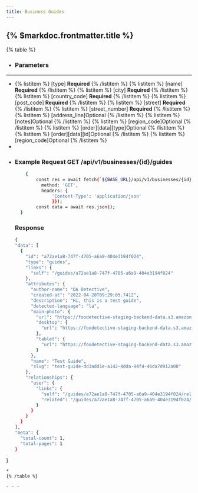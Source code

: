 ```yaml
---
title: Business Guides
---
```


## {% $markdoc.frontmatter.title %}

{% table %}
* ### **Parameters**
---
* 
   {% listitem %}
    [type] **Required**
   {% /listitem %}
   {% listitem %}
    [name] **Required**
   {% /listitem %}
   {% listitem %}
    [city] **Required**
   {% /listitem %}
   {% listitem %}
    [country_code] **Required**
   {% /listitem %}
   {% listitem %}
    [post_code] **Required**
   {% /listitem %}
   {% listitem %}
    [street] **Required**
   {% /listitem %}
   {% listitem %}
    [street_number] **Required**
   {% /listitem %}
   {% listitem %}
    [address_line]Optional
   {% /listitem %}
   {% listitem %}
    [notes]Optional 
   {% /listitem %}
   {% listitem %}
    [region_code]Optional
   {% /listitem %}
   {% listitem %}
     [order][data][type]Optional
   {% /listitem %}
   {% listitem %}
    [order][data][id]Optional
   {% /listitem %}
   {% listitem %}
    [region_code]Optional
   {% /listitem %}
*
*
  ### Example Request GET /api/v1/businesses/{id}/guides
  ```bash
      {
          const res = await fetch(`${BASE_URL}/api/v1/businesses/{id}/guides`, {
            method: 'GET',
            headers: {
                'Content-Type': 'application/json'
                }});
          const data = await res.json();
    }
  ```
  ### Response
  ```bash
  {
  "data": [
    {
      "id": "a72ae1a8-747f-4705-a6a9-404e3194f024",
      "type": "guides",
      "links": {
        "self": "/guides/a72ae1a8-747f-4705-a6a9-404e3194f024"
      },
      "attributes": {
        "author-name": "QA Detective",
        "created-at": "2022-04-20T09:29:05.741Z",
        "description": "Hi, this is a test guide",
        "detected-language": "la",
        "main-photo": {
          "url": "https://foodetective-staging-backend-data.s3.amazonaws.com/uploads/guide/main_photo/a72ae1a8-747f-4705-a6a9-404e3194f024/8d05f23a-1b67-483f-ad24-f270b1e514d3.jpeg",
          "desktop": {
            "url": "https://foodetective-staging-backend-data.s3.amazonaws.com/uploads/guide/main_photo/a72ae1a8-747f-4705-a6a9-404e3194f024/desktop_8d05f23a-1b67-483f-ad24-f270b1e514d3.jpeg"
          },
          "tablet": {
            "url": "https://foodetective-staging-backend-data.s3.amazonaws.com/uploads/guide/main_photo/a72ae1a8-747f-4705-a6a9-404e3194f024/tablet_8d05f23a-1b67-483f-ad24-f270b1e514d3.jpeg"
          }
        },
        "name": "Test Guide",
        "slug": "test-guide-dd3add1e-a142-4dda-94f4-46da7d912a08"
      },
      "relationships": {
        "user": {
          "links": {
            "self": "/guides/a72ae1a8-747f-4705-a6a9-404e3194f024/relationships/user",
            "related": "/guides/a72ae1a8-747f-4705-a6a9-404e3194f024/user"
          }
        }
      }
    }
  ],
  "meta": {
    "total-count": 1,
    "total-pages": 1
  }
}
  ```
*
{% /table %}

- - -